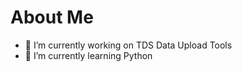 # About Me


- 🔭 I’m currently working on TDS Data Upload Tools
- 🌱 I’m currently learning Python



